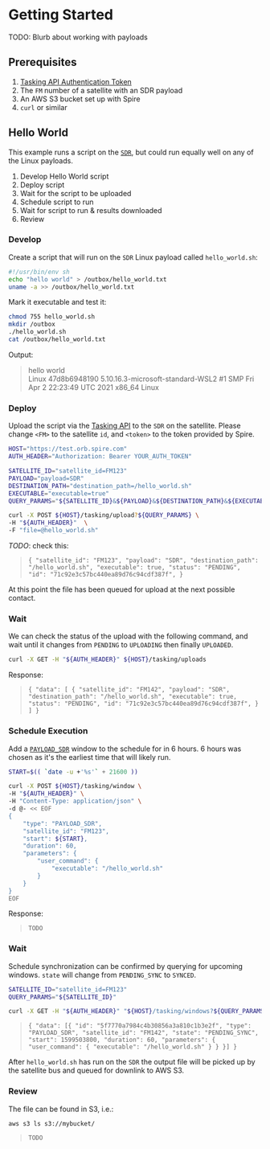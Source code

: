 # Getting Started

TODO: Blurb about working with payloads


## Prerequisites

1. [Tasking API Authentication Token](/tasking-api-docs/index.html#authentication)
1. The `FM` number of a satellite with an SDR payload
1. An AWS S3 bucket set up with Spire
1. `curl` or similar


## Hello World

This example runs a script on the [`SDR`](), but could run equally well on any of the Linux payloads.

1. Develop Hello World script
1. Deploy script
1. Wait for the script to be uploaded
1. Schedule script to run
1. Wait for script to run & results downloaded
1. Review


### Develop

Create a script that will run on the `SDR` Linux payload called `hello_world.sh`:

```sh
#!/usr/bin/env sh
echo "hello world" > /outbox/hello_world.txt
uname -a >> /outbox/hello_world.txt
```

Mark it executable and test it:

```bash
chmod 755 hello_world.sh
mkdir /outbox
./hello_world.sh
cat /outbox/hello_world.txt
```

Output:
> hello world<br>
> Linux 47d8b6948190 5.10.16.3-microsoft-standard-WSL2 #1 SMP Fri Apr 2 22:23:49 UTC 2021 x86_64 Linux


### Deploy

Upload the script via the [Tasking API](/tasking-api-docs/index.html#post-upload) to the `SDR` on the satellite. Please change `<FM>` to the satellite `id`, and `<token>` to the token provided by Spire.

```bash
HOST="https://test.orb.spire.com"
AUTH_HEADER="Authorization: Bearer YOUR_AUTH_TOKEN"

SATELLITE_ID="satellite_id=FM123"
PAYLOAD="payload=SDR"
DESTINATION_PATH="destination_path=/hello_world.sh"
EXECUTABLE="executable=true"
QUERY_PARAMS="${SATELLITE_ID}&${PAYLOAD}&${DESTINATION_PATH}&${EXECUTABLE}"

curl -X POST ${HOST}/tasking/upload?${QUERY_PARAMS} \
-H "${AUTH_HEADER}"  \
-F "file=@hello_world.sh"
```

*TODO*: check this:
> `{
      "satellite_id": "FM123",
      "payload": "SDR",
      "destination_path": "/hello_world.sh",
      "executable": true,
      "status": "PENDING",
      "id": "71c92e3c57bc440ea89d76c94cdf387f",
    }` 

At this point the file has been queued for upload at the next possible contact. 


### Wait

We can check the status of the upload with the following command, and wait until it changes from `PENDING` to `UPLOADING` then finally `UPLOADED`.

```bash
curl -X GET -H "${AUTH_HEADER}" ${HOST}/tasking/uploads
```

Response:
> `{
  "data": [
    {
      "satellite_id": "FM142",
      "payload": "SDR",
      "destination_path": "/hello_world.sh",
      "executable": true,
      "status": "PENDING",
      "id": "71c92e3c57bc440ea89d76c94cdf387f",
    }
  ]
}`


### Schedule Execution

Add a [`PAYLOAD_SDR`](/tasking-api-docs/index.html#payload_sdr) window to the schedule for in 6 hours. 6 hours was chosen as it's the earliest time that will likely run.

```bash
START=$(( `date -u +'%s'` + 21600 ))

curl -X POST ${HOST}/tasking/window \
-H "${AUTH_HEADER}" \
-H "Content-Type: application/json" \
-d @- << EOF
{
    "type": "PAYLOAD_SDR",
    "satellite_id": "FM123",
    "start": ${START},
    "duration": 60,
    "parameters": {
        "user_command": {
            "executable": "/hello_world.sh"
        }
    }
}
EOF
```

Response:
> `TODO`


### Wait

Schedule synchronization can be confirmed by querying for upcoming windows. `state` will change from `PENDING_SYNC` to `SYNCED`.

```bash
SATELLITE_ID="satellite_id=FM123"
QUERY_PARAMS="${SATELLITE_ID}"

curl -X GET -H "${AUTH_HEADER}" "${HOST}/tasking/windows?${QUERY_PARAMS}"
```

> `{
  "data": [{
    "id": "5f7770a7984c4b30856a3a810c1b3e2f",
    "type": "PAYLOAD_SDR",
    "satellite_id": "FM142",
    "state": "PENDING_SYNC",
    "start": 1599503800,
    "duration": 60,
    "parameters": {
        "user_command": {
            "executable": "/hello_world.sh"
        }
    }
  }]
}`

After `hello_world.sh` has run on the `SDR` the output file will be picked up by the satellite bus and queued for downlink to AWS S3.


### Review

The file can be found in S3, i.e.:

```bash
aws s3 ls s3://mybucket/
```

> `TODO`

